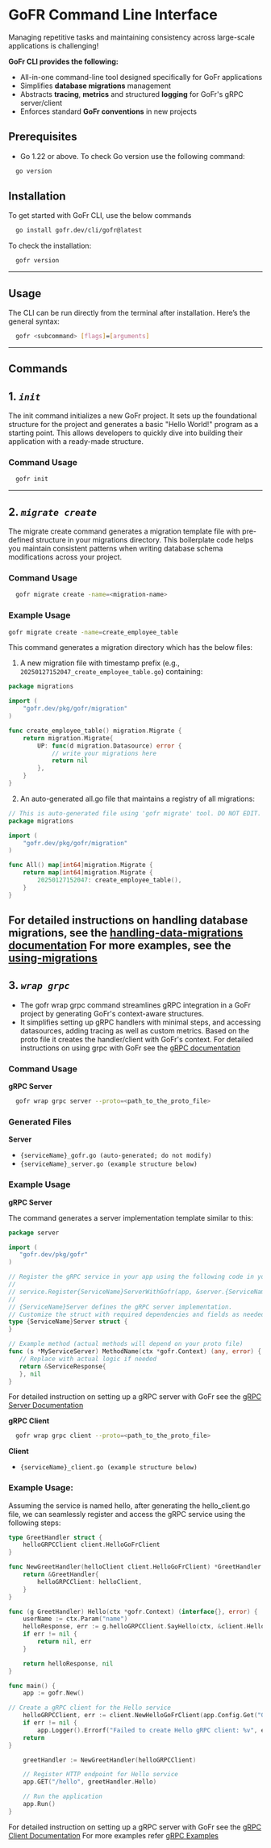 # GoFR Command Line Interface

Managing repetitive tasks and maintaining consistency across large-scale applications is challenging!

**GoFr CLI provides the following:**

* All-in-one command-line tool designed specifically for GoFr applications
* Simplifies **database migrations** management
* Abstracts **tracing**, **metrics** and structured **logging** for GoFr's gRPC server/client
* Enforces standard **GoFr conventions** in new projects

## Prerequisites

- Go 1.22 or above. To check Go version use the following command:
```bash
  go version
```

## **Installation**
To get started with GoFr CLI, use the below commands

```bash
  go install gofr.dev/cli/gofr@latest
```

To check the installation:
```bash
  gofr version
```
---

## Usage

The CLI can be run directly from the terminal after installation. Here’s the general syntax:

```bash
  gofr <subcommand> [flags]=[arguments]
```
---

## **Commands**

## 1. ***`init`***

   The init command initializes a new GoFr project. It sets up the foundational structure for the project and generates a basic "Hello World!" program as a starting point. This allows developers to quickly dive into building their application with a ready-made structure.

### Command Usage
```bash
  gofr init
```
---

## 2. ***`migrate create`***

   The migrate create command generates a migration template file with pre-defined structure in your migrations directory.
   This boilerplate code helps you maintain consistent patterns when writing database schema modifications across your project.


### Command Usage
```bash
  gofr migrate create -name=<migration-name>
```

### Example Usage

```bash
gofr migrate create -name=create_employee_table
```
This command generates a migration directory which has the below files:

1. A new migration file with timestamp prefix (e.g., `20250127152047_create_employee_table.go`) containing:
```go
package migrations

import (
    "gofr.dev/pkg/gofr/migration"
)

func create_employee_table() migration.Migrate {
    return migration.Migrate{
        UP: func(d migration.Datasource) error {
            // write your migrations here
            return nil
        },
    }
}
```
2. An auto-generated all.go file that maintains a registry of all migrations:
```go
// This is auto-generated file using 'gofr migrate' tool. DO NOT EDIT.
package migrations

import (
    "gofr.dev/pkg/gofr/migration"
)

func All() map[int64]migration.Migrate {
    return map[int64]migration.Migrate {
        20250127152047: create_employee_table(),
    }
}
```
For detailed instructions on handling database migrations, see the [handling-data-migrations documentation](../../advanced-guide/handling-data-migrations/page.md)
For more examples, see the [using-migrations](https://github.com/gofr-dev/gofr/tree/main/examples/using-migrations)
---

## 3. ***`wrap grpc`***

   * The gofr wrap grpc command streamlines gRPC integration in a GoFr project by generating GoFr's context-aware structures.
   * It simplifies setting up gRPC handlers with minimal steps, and accessing datasources, adding tracing as well as custom metrics. Based on the proto file it creates the handler/client with GoFr's context.
   For detailed instructions on using grpc with GoFr see the [gRPC documentation](../../advanced-guide/grpc/page.md)

### Command Usage
**gRPC Server**
```bash
  gofr wrap grpc server --proto=<path_to_the_proto_file>
```
### Generated Files
**Server**
- ```{serviceName}_gofr.go (auto-generated; do not modify)```
- ```{serviceName}_server.go (example structure below)```

### Example Usage
**gRPC Server**

The command generates a server implementation template similar to this:
```go
package server

import (
   "gofr.dev/pkg/gofr"
)

// Register the gRPC service in your app using the following code in your main.go:
//
// service.Register{ServiceName}ServerWithGofr(app, &server.{ServiceName}Server{})
//
// {ServiceName}Server defines the gRPC server implementation.
// Customize the struct with required dependencies and fields as needed.
type {ServiceName}Server struct {
}

// Example method (actual methods will depend on your proto file)
func (s *MyServiceServer) MethodName(ctx *gofr.Context) (any, error) {
   // Replace with actual logic if needed
   return &ServiceResponse{
   }, nil
}
```
For detailed instruction on setting up a gRPC server with GoFr see the [gRPC Server Documentation](https://gofr.dev/docs/advanced-guide/grpc#generating-g-rpc-server-handler-template-using)

**gRPC Client**
```bash
  gofr wrap grpc client --proto=<path_to_the_proto_file>
```

**Client**
- ```{serviceName}_client.go (example structure below)```


### Example Usage:
Assuming the service is named hello, after generating the hello_client.go file, we can seamlessly register and access the gRPC service using the following steps:

```go
type GreetHandler struct {
	helloGRPCClient client.HelloGoFrClient
}

func NewGreetHandler(helloClient client.HelloGoFrClient) *GreetHandler {
    return &GreetHandler{
        helloGRPCClient: helloClient,
    }
}

func (g GreetHandler) Hello(ctx *gofr.Context) (interface{}, error) {
    userName := ctx.Param("name")
    helloResponse, err := g.helloGRPCClient.SayHello(ctx, &client.HelloRequest{Name: userName})
    if err != nil {
        return nil, err
    }

    return helloResponse, nil
}

func main() {
    app := gofr.New()

// Create a gRPC client for the Hello service
    helloGRPCClient, err := client.NewHelloGoFrClient(app.Config.Get("GRPC_SERVER_HOST"), app.Metrics())
    if err != nil {
		app.Logger().Errorf("Failed to create Hello gRPC client: %v", err)
    return
}

    greetHandler := NewGreetHandler(helloGRPCClient)

    // Register HTTP endpoint for Hello service
    app.GET("/hello", greetHandler.Hello)

    // Run the application
    app.Run()
}
```
For detailed instruction on setting up a gRPC server with GoFr see the [gRPC Client Documentation](https://gofr.dev/docs/advanced-guide/grpc#generating-tracing-enabled-g-rpc-client-using)
For more examples refer [gRPC Examples](https://github.com/gofr-dev/gofr/tree/main/examples/grpc)
